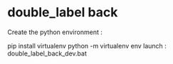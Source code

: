 # double_label back
Create the python environment :

pip install virtualenv
python -m virtualenv env
launch : double_label_back_dev.bat